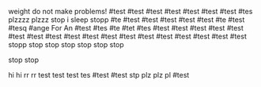 weight do not make problems!
#test
#test
#test
#test
#test
#test
#test
#tes
plzzzz
plzzz
stop i
sleep
stopp
#te
#test
#test
#test
#test
#test
#te
#test
#tesq
#ange
For An
#test
#tes
#te
#tet
#tes
#test
#test
#test
#test
#test
#test
#test
#test
#test
#test
#test
#test
#test
#test
#test
#test
#test
#test
stopp
stop
stop
stop
stop
stop
stop

stop
stop


hi
hi
rr
rr
test
test
test
tes
#test
#test
stp
plz
plz
pl
#test

